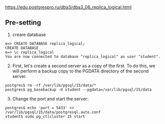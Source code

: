 https://edu.postgrespro.ru/dba3/dba3_06_replica_logical.html

## Pre-setting

1. creare database
```
α=> CREATE DATABASE replica_logical;
CREATE DATABASE
α=> \c replica_logical
You are now connected to database "replica_logical" as user "student".
```
2. First, let's create a second server as a copy of the first. To do this, we will perform a backup copy to the PGDATA directory of the second server.
```
postgres$ rm -rf /var/lib/pgsql/15/data/*
postgres$ pg_basebackup -U student --pgdata=/var/lib/pgsql/15/data
```
3. Change the port and start the server:
```
postgres$ echo 'port = 5433' >> /var/lib/pgsql/15/data/postgresql.auto.conf
student$ sudo pg_ctlcluster 15 start
```